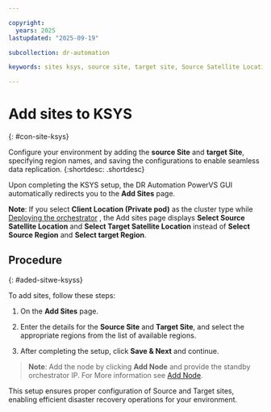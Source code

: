 ```yaml
---

copyright:
  years: 2025
lastupdated: "2025-09-19"

subcollection: dr-automation

keywords: sites ksys, source site, target site, Source Satellite Location, Target Satellite Location, add node, configure sites

---
```


# Add sites to KSYS
{: #con-site-ksys}

Configure your environment by adding the **source Site** and **target Site**, specifying region names, and saving the configurations to enable seamless data replication.
{:shortdesc: .shortdesc}

Upon completing the KSYS setup, the DR Automation PowerVS GUI automatically redirects you to the **Add Sites** page.

**Note**: If you select **Client Location (Private pod)** as the cluster type while [Deploying the orchestrator](/docs/dr-automation-powervs?topic=dr-automation-powervs-idep-the-orch) , the Add sites page displays **Select Source Satellite Location** and **Select Target Satellite Location** instead of **Select Source Region** and **Select target Region**.

## Procedure
{: #aded-sitwe-ksyss}

To add sites, follow these steps:

1. On the **Add Sites** page.

2. Enter the details for the **Source Site** and **Target Site**, and select the appropriate regions from the list of available regions.

3. After completing the setup, click **Save & Next** and continue.

> **Note**: Add the node by clicking **Add Node** and provide the standby orchestrator IP. For More information see [Add Node](/docs/dr-automation-powervs?topic=dr-automation-powervs-nav-pan#ksys-set-tab-detai).

This setup ensures proper configuration of Source and Target sites, enabling efficient disaster recovery operations for your environment.
